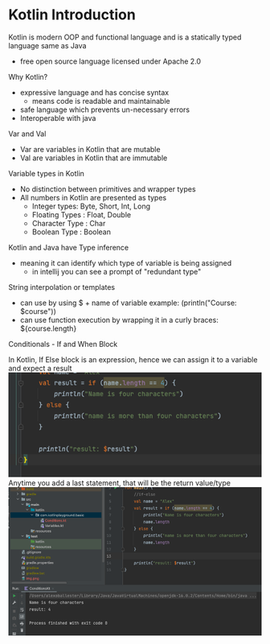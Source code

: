 # Kotlin Introduction

Kotlin is modern OOP and functional language and is a statically typed language same as Java
- free open source language licensed under Apache 2.0

Why Kotlin?
- expressive language and has concise syntax
  - means code is readable and maintainable
- safe language which prevents un-necessary errors
- Interoperable with java

Var and Val
- Var are variables in Kotlin that are mutable
- Val are variables in Kotlin that are immutable


Variable types in Kotlin

- No distinction between primitives and wrapper types
- All numbers in Kotlin are presented as types
  - Integer types: Byte, Short, Int, Long
  - Floating Types : Float, Double
  - Character Type : Char
  - Boolean Type : Boolean

Kotlin and Java have Type inference
- meaning it can identify which type of variable is being assigned
  - in intellij you can see a prompt of "redundant type"

String interpolation or templates
- can use by using $ + name of variable example: (println("Course: $course"))
- can use function execution by wrapping it in a curly braces: ${course.length}

Conditionals - If and When Block

In Kotlin, If Else block is an expression, hence we can assign it to a variable and expect a result
![img.png](img.png)
Anytime you add a last statement, that will be the return value/type
![img_1.png](img_1.png)